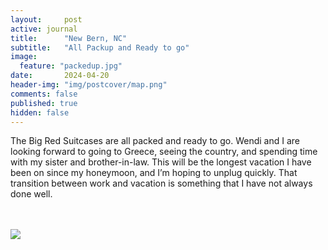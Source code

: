 ```yaml
---
layout:     post
active: journal
title:      "New Bern, NC"
subtitle:   "All Packup and Ready to go"
image:
  feature: "packedup.jpg"
date:       2024-04-20
header-img: "img/postcover/map.png"
comments: false
published: true
hidden: false
---
```

The Big Red Suitcases are all packed and ready to go.  Wendi and I are looking forward to going to Greece, seeing the country, and spending time with my sister and brother-in-law.  This will be the longest vacation I have been on since my honeymoon, and I’m hoping to unplug quickly.  That transition between work and vacation is something that I have not always done well.

<br>
<br>
<img src="gallery/photo/packedup.jpg  width="500">
